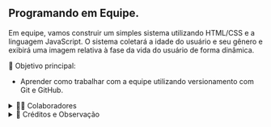 ## Programando em Equipe.
  Em equipe, vamos construir um simples sistema utilizando HTML/CSS e a linguagem JavaScript.
  O sistema coletará a idade do usuário e seu gênero e exibirá uma imagem relativa à fase da vida do usuário de forma dinâmica.
  
  🎯 Objetivo principal:
  * Aprender como trabalhar com a equipe utilizando versionamento com Git e GitHub.

<details> 
  <summary>👨‍🚀 Colaboradores</summary>
  <br>

  &nbsp;&nbsp;&nbsp;&nbsp;[Gustavo Pivatto](https://github.com/GustavoPivatto)<br>
  &nbsp;&nbsp;&nbsp;&nbsp;[Valdeci Santos de Miranda](https://github.com/ValdeciMiranda)<br>
  &nbsp;&nbsp;&nbsp;&nbsp;[Adriano](https://github.com/Tipiginho23)<br>
</details>
  
<details> 
  <summary>📌 Créditos e Observação</summary> 
  <br>
  &nbsp;&nbsp;&nbsp;&nbsp;A atividade foi inspirada em um dos desafios do curso de JavaScript do professor Gustavo Guanabara.<br>
  &nbsp;&nbsp;&nbsp;&nbsp;Curso em Vídeo - Gustavo Guanabara: https://www.youtube.com/c/CursoemVídeo <br>
</details>